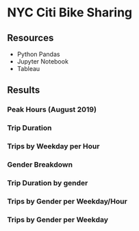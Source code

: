 # NYC Citi Bike Sharing

## Resources
- Python Pandas
- Jupyter Notebook
- Tableau

## Results

### Peak Hours (August 2019)
### Trip Duration
### Trips by Weekday per Hour
### Gender Breakdown
### Trip Duration by gender
### Trips by Gender per Weekday/Hour
### Trips by Gender per Weekday
